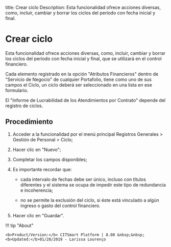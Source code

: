 title: Crear ciclo
Description: Esta funcionalidad ofrece acciones diversas, como, incluir, cambiar y borrar los ciclos del período con fecha inicial y final.
# Crear ciclo

Esta funcionalidad ofrece acciones diversas, como, incluir, cambiar y borrar los ciclos del período con fecha inicial y final, que se utilizará en el control financiero.

Cada elemento registrado en la opción "Atributos Financieros" dentro de "Servicio de Negocio" de cualquier Portafolio, tiene como uno de sus campos el Ciclo, un ciclo deberá ser seleccionado en una lista en ese formulario.

El "Informe de Lucrabilidad de los Atendimientos por Contrato" depende del registro de ciclos.

Procedimiento
-------------

1.  Acceder a la funcionalidad por el menú principal Registros Generales \>
    Gestión de Personal \> Ciclo;

2.  Hacer clic en "Nuevo";

3.  Completar los campos disponibles;

4.  Es importante recordar que:

    -   cada intervalo de fechas debe ser único, incluso con títulos diferentes y el
    sistema se ocupa de impedir este tipo de redundancia e incoherencia;

    -   no se permite la exclusión del ciclo, si éste está vinculado a algún ingreso
    o gasto del control financiero.

5.  Hacer clic en "Guardar".


!!! tip "About"

    <b>Product/Version:</b> CITSmart Platform | 8.00 &nbsp;&nbsp;
    <b>Updated:</b>01/28/2019 - Larissa Lourenço
